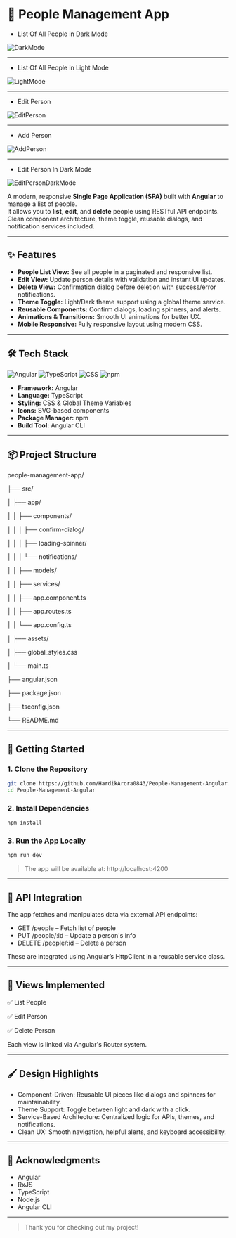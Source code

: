 # 👥 People Management App

- List Of All People in Dark Mode
  
![DarkMode](https://github.com/user-attachments/assets/a912ffce-869c-4e3d-b485-018b8aee887e)

---

- List Of All People in Light Mode

![LightMode](https://github.com/user-attachments/assets/79e2ae71-a62e-43bc-9f30-b44b57e6f305)

---

- Edit Person
  
![EditPerson](https://github.com/user-attachments/assets/9148caf6-f6b8-4bd7-81bc-beb8a62b98ae)

---

- Add Person

![AddPerson](https://github.com/user-attachments/assets/dd308d69-8de7-4fcc-b1c8-7ec0f3f87f56)

---

- Edit Person In Dark Mode

![EditPersonDarkMode](https://github.com/user-attachments/assets/6dc90a84-3838-4327-85bb-8538c9b2e567)



A modern, responsive **Single Page Application (SPA)** built with **Angular** to manage a list of people.  
It allows you to **list**, **edit**, and **delete** people using RESTful API endpoints. Clean component architecture, theme toggle, reusable dialogs, and notification services included.

---

## ✨ Features

- **People List View:** See all people in a paginated and responsive list.
- **Edit View:** Update person details with validation and instant UI updates.
- **Delete View:** Confirmation dialog before deletion with success/error notifications.
- **Theme Toggle:** Light/Dark theme support using a global theme service.
- **Reusable Components:** Confirm dialogs, loading spinners, and alerts.
- **Animations & Transitions:** Smooth UI animations for better UX.
- **Mobile Responsive:** Fully responsive layout using modern CSS.

---

## 🛠️ Tech Stack
![Angular](https://img.shields.io/badge/Angular-DD0031?style=for-the-badge&logo=angular&logoColor=white)
![TypeScript](https://img.shields.io/badge/TypeScript-3178C6?style=for-the-badge&logo=typescript&logoColor=white)
![CSS](https://img.shields.io/badge/CSS-1572B6?style=for-the-badge&logo=css3&logoColor=white)
![npm](https://img.shields.io/badge/npm-CB3837?style=for-the-badge&logo=npm&logoColor=white)


- **Framework:** Angular
- **Language:** TypeScript
- **Styling:** CSS & Global Theme Variables
- **Icons:** SVG-based components
- **Package Manager:** npm
- **Build Tool:** Angular CLI

---

## 📦 Project Structure

people-management-app/

├── src/

│ ├── app/

│ │ ├── components/

│ │ │ ├── confirm-dialog/

│ │ │ ├── loading-spinner/

│ │ │ └── notifications/

│ │ ├── models/

│ │ ├── services/

│ │ ├── app.component.ts

│ │ ├── app.routes.ts

│ │ └── app.config.ts

│ ├── assets/

│ ├── global_styles.css

│ └── main.ts

├── angular.json

├── package.json

├── tsconfig.json

└── README.md



---

## 🚀 Getting Started

### 1. **Clone the Repository**

```bash
git clone https://github.com/HardikArora0843/People-Management-Angular.git
cd People-Management-Angular

```

### 2. **Install Dependencies**

```bash
npm install
```

### **3. Run the App Locally**

```bash
npm run dev
```

> The app will be available at: http://localhost:4200

---

## 📡 API Integration
The app fetches and manipulates data via external API endpoints:

- GET /people – Fetch list of people
- PUT /people/:id – Update a person's info
- DELETE /people/:id – Delete a person

These are integrated using Angular’s HttpClient in a reusable service class.

---

## 🧩 Views Implemented
✅ List People

✅ Edit Person

✅ Delete Person


Each view is linked via Angular's Router system.

---

## 🖌️ Design Highlights

- Component-Driven: Reusable UI pieces like dialogs and spinners for maintainability.
- Theme Support: Toggle between light and dark with a click.
- Service-Based Architecture: Centralized logic for APIs, themes, and notifications.
- Clean UX: Smooth navigation, helpful alerts, and keyboard accessibility.

---

## 🙌 Acknowledgments

- Angular
- RxJS
- TypeScript
- Node.js
- Angular CLI

---


> Thank you for checking out my project!
